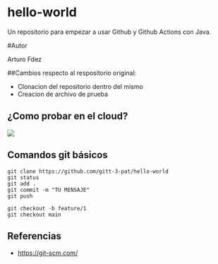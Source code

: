 # hello-world

Un repositorio para empezar a usar Github y Github Actions con Java.

#Autor

Arturo Fdez

##Cambios respecto al respositorio original:
- Clonacion del repositorio dentro del mismo
- Creacion de archivo de prueba 

## ¿Como probar en el cloud?

[![](https://gitpod.io/button/open-in-gitpod.svg)](https://gitpod.io/#https://github.com/gitt-3-pat/hello-world)

## Comandos git básicos

```
git clone https://github.com/gitt-3-pat/hello-world
git status
git add .
git commit -m "TU MENSAJE"
git push

git checkout -b feature/1
git checkout main
```

## Referencias

- https://git-scm.com/
